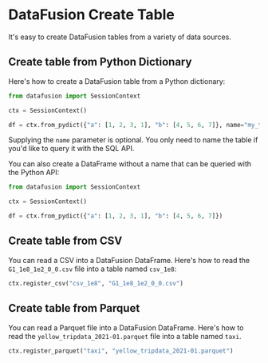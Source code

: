 # DataFusion Create Table

It's easy to create DataFusion tables from a variety of data sources.

## Create table from Python Dictionary

Here's how to create a DataFusion table from a Python dictionary:

```python
from datafusion import SessionContext

ctx = SessionContext()

df = ctx.from_pydict({"a": [1, 2, 3, 1], "b": [4, 5, 6, 7]}, name="my_table")
```

Supplying the `name` parameter is optional.  You only need to name the table if you'd like to query it with the SQL API.

You can also create a DataFrame without a name that can be queried with the Python API:

```python
from datafusion import SessionContext

ctx = SessionContext()

df = ctx.from_pydict({"a": [1, 2, 3, 1], "b": [4, 5, 6, 7]})
```

## Create table from CSV

You can read a CSV into a DataFusion DataFrame.  Here's how to read the `G1_1e8_1e2_0_0.csv` file into a table named `csv_1e8`:

```python
ctx.register_csv("csv_1e8", "G1_1e8_1e2_0_0.csv")
```

## Create table from Parquet

You can read a Parquet file into a DataFusion DataFrame.  Here's how to read the `yellow_tripdata_2021-01.parquet` file into a table named `taxi`.

```python
ctx.register_parquet("taxi", "yellow_tripdata_2021-01.parquet")
```
